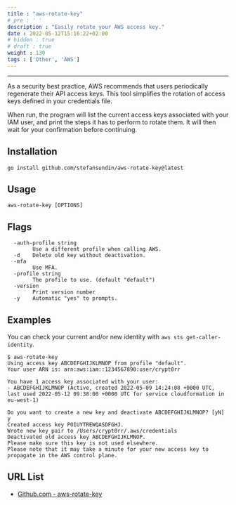 ```yaml
---
title : "aws-rotate-key"
# pre : ' '
description : "Easily rotate your AWS access key."
date : 2022-05-12T15:16:22+02:00
# hidden : true
# draft : true
weight : 130
tags : ['Other', 'AWS']
---
```


---

As a security best practice, AWS recommends that users periodically regenerate their API access keys. This tool simplifies the rotation of access keys defined in your credentials file.

When run, the program will list the current access keys associated with your IAM user, and print the steps it has to perform to rotate them. It will then wait for your confirmation before continuing.

## Installation

```plain
go install github.com/stefansundin/aws-rotate-key@latest
```

## Usage

```plain
aws-rotate-key [OPTIONS]
```

## Flags

```plain
  -auth-profile string
        Use a different profile when calling AWS.
  -d    Delete old key without deactivation.
  -mfa
        Use MFA.
  -profile string
        The profile to use. (default "default")
  -version
        Print version number
  -y    Automatic "yes" to prompts.
```

## Examples

You can check your current and/or new identity with `aws sts get-caller-identity`.

```plain
$ aws-rotate-key                   
Using access key ABCDEFGHIJKLMNOP from profile "default".
Your user ARN is: arn:aws:iam::1234567890:user/crypt0rr

You have 1 access key associated with your user:
- ABCDEFGHIJKLMNOP (Active, created 2022-05-09 14:24:08 +0000 UTC, last used 2022-05-12 09:38:00 +0000 UTC for service cloudformation in eu-west-1)

Do you want to create a new key and deactivate ABCDEFGHIJKLMNOP? [yN] y
Created access key POIUYTREWQASDFGHJ.
Wrote new key pair to /Users/crypt0rr/.aws/credentials
Deactivated old access key ABCDEFGHIJKLMNOP.
Please make sure this key is not used elsewhere.
Please note that it may take a minute for your new access key to propagate in the AWS control plane.
```

## URL List

- [Github.com - aws-rotate-key](https://github.com/stefansundin/aws-rotate-key)
